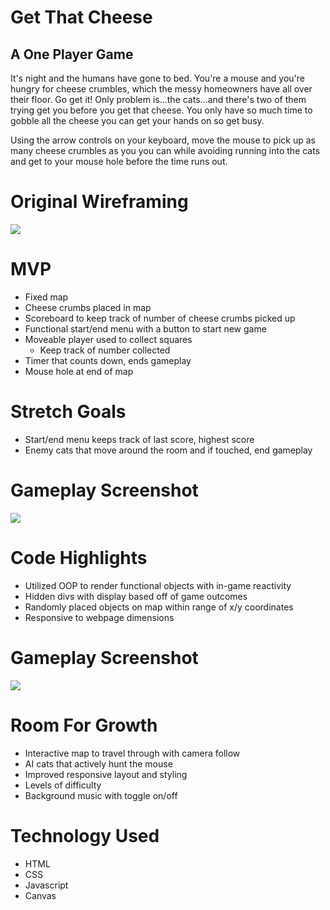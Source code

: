 # Get That Cheese
## A One Player Game

It's night and the humans have gone to bed. You're a mouse and you're hungry for cheese crumbles, which the messy homeowners have all over their floor. Go get it! Only problem is...the cats...and there's two of them trying get you before you get that cheese. You only have so much time to gobble all the cheese you can get your hands on so get busy.

Using the arrow controls on your keyboard, move the mouse to pick up as many cheese crumbles as you you can while avoiding running into the cats and get to your mouse hole before the time runs out.

# Original Wireframing

![](https://i.imgur.com/NMFtuvi.png)

# MVP
* Fixed map
* Cheese crumbs placed in map
* Scoreboard to keep track of number of cheese crumbs picked up
* Functional start/end menu with a button to start new game
* Moveable player used to collect squares
    * Keep track of number collected
* Timer that counts down, ends gameplay
* Mouse hole at end of map

# Stretch Goals
* Start/end menu keeps track of last score, highest score
* Enemy cats that move around the room and if touched, end gameplay

# Gameplay Screenshot
![](https://imgur.com/xPl2Usj.png)

# Code Highlights
* Utilized OOP to render functional objects with in-game reactivity
* Hidden divs with display based off of game outcomes
* Randomly placed objects on map within range of x/y coordinates
* Responsive to webpage dimensions

# Gameplay Screenshot
![](https://imgur.com/c8Ra1BX.png)

# Room For Growth
* Interactive map to travel through with camera follow
* AI cats that actively hunt the mouse
* Improved responsive layout and styling
* Levels of difficulty
* Background music with toggle on/off

# Technology Used
* HTML
* CSS
* Javascript
* Canvas